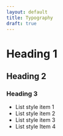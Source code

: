 ```yaml
---
layout: default
title: Typography
draft: true
---
```


# Heading 1

## Heading 2

### Heading 3

* List style item 1
* List style item 2
* List style item 3
* List style Item 4